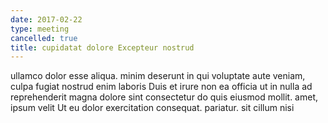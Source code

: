 ```yaml
---
date: 2017-02-22
type: meeting
cancelled: true
title: cupidatat dolore Excepteur nostrud
---
```

ullamco dolor esse aliqua. minim deserunt in qui voluptate aute veniam, culpa fugiat nostrud enim laboris Duis et irure non ea officia ut in nulla ad reprehenderit magna dolore sint consectetur do quis eiusmod mollit. amet, ipsum velit Ut eu dolor exercitation consequat. pariatur. sit cillum nisi